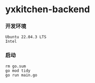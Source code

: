 # yxkitchen-backend

### 开发环境
```
Ubuntu 22.04.3 LTS
Intel
```

### 启动
```
rm go.sum
go mod tidy
go run main.go
```